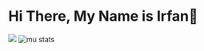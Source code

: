 # Hi There, My Name is Irfan👋

<img src="https://github-readme-stats.vercel.app/api/top-langs/?username=irfanrangga&layout=compact&theme=transparent"/>
<img alt="mu stats" src="https://github-readme-stats.vercel.app/api?username=irfanrangga&theme=dracula&show_icons=true"/>

<!--
**irfanrangga/irfanrangga** is a ✨ _special_ ✨ repository because its `README.md` (this file) appears on your GitHub profile.

Here are some ideas to get you started:

- 🔭 I’m currently working on ...
- 🌱 I’m currently learning ...
- 👯 I’m looking to collaborate on ...
- 🤔 I’m looking for help with ...
- 💬 Ask me about ...
- 📫 How to reach me: ...
- 😄 Pronouns: ...
- ⚡ Fun fact: ...
-->
